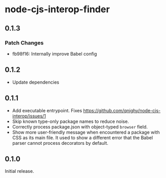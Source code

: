 # node-cjs-interop-finder

## 0.1.3

### Patch Changes

- fb98f16: Internally improve Babel config

## 0.1.2

- Update dependencies

## 0.1.1

- Add executable entrypoint. Fixes https://github.com/qnighy/node-cjs-interop/issues/1
- Skip known type-only package names to reduce noise.
- Correctly process package.json with object-typed `browser` field.
- Show more user-friendly message when encountered a package with CSS as its main file.
  It used to show a different error that the Babel parser cannot process decorators by default.

## 0.1.0

Initial release.
